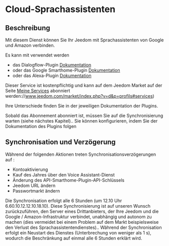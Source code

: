 # Cloud-Sprachassistenten

## Beschreibung

Mit diesem Dienst können Sie Ihr Jeedom mit Sprachassistenten von Google und Amazon verbinden.

Es kann mit verwendet werden 
- das Dialogflow-Plugin [Dokumentation](https://jeedom.github.io/plugin-dialogflow/de_DE/)
- oder das Google Smarthome-Plugin [Dokumentation](https://jeedom.github.io/plugin-gsh/de_DE/)
- oder das Alexa-Plugin [Dokumentation](https://jeedom.github.io/plugin-ash//de_DE/)

Dieser Service ist kostenpflichtig und kann auf dem Jeedom Market auf der Seite [Meine Services](https) abonniert werden://www.jeedom.com/market/index.php?v=d&p=profils#services)

Ihre Unterschiede finden Sie in der jeweiligen Dokumentation der Plugins.

Sobald das Abonnement abonniert ist, müssen Sie auf die Synchronisierung warten (siehe nächstes Kapitel).. Sie können konfigurieren, indem Sie der Dokumentation des Plugins folgen

## Synchronisation und Verzögerung

Während der folgenden Aktionen treten Synchronisationsverzögerungen auf :

- Kontoaktivierung
- Kauf des Jahres über den Voice Assistant-Dienst
- Änderung des API-Smarthome-Plugin-API-Schlüssels
- Jeedom URL ändern
- Passwortmarkt ändern

Die Synchronisation erfolgt alle 6 Stunden (um 12.10 Uhr 6.60.10.12.12.10.18.10). Diese Synchronisierung ist auf unseren Wunsch zurückzuführen, den Server eines Drittanbieters, der Ihre Jeedom und die Google / Amazon-Infrastruktur verbindet, unabhängig und autonom zu machen (dies vermeidet bei einem Problem auf dem Markt beispielsweise den Verlust des Sprachassistentendienstes).. Während der Synchronisation erfolgt ein Neustart des Dienstes (Unterbrechung von weniger als 1 s), wodurch die Beschränkung auf einmal alle 6 Stunden erklärt wird.
